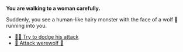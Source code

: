 **You are walking to a woman carefully.**

Suddenly, you see a human-like hairy monster with the face of a wolf 🐺 running into you. 


- [🏃‍♂️ Try to dodge his attack](9-4A.md)
- [🔪 Attack werewolf 🐺](9-4B.md)